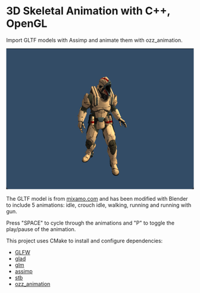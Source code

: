 # 3D Skeletal Animation with C++, OpenGL

Import GLTF models with Assimp and animate them with ozz_animation.

![screenshot](assets/cpp-gl-skeletal-ozz-animation.png)

The GLTF model is from [mixamo.com](https://www.mixamo.com/) and has been modified with Blender to include 5 animations: idle, crouch idle, walking, running and running with gun.

Press "SPACE" to cycle through the animations and "P" to toggle the play/pause of the animation.

This project uses CMake to install and configure dependencies:

- [GLFW](https://www.glfw.org/)
- [glad](https://glad.dav1d.de/)
- [glm](https://glm.g-truc.net/)
- [assimp](https://assimp.org/)
- [stb](https://github.com/nothings/stb)
- [ozz_animation](https://guillaumeblanc.github.io/ozz-animation/)
